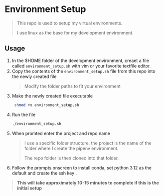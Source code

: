 # Environment Setup

> This repo is used to setup my virtual environments.
>
> I use linux as the base for my development environment.

## Usage
1. In the $HOME folder of the development environment, creaet a file called `environment_setup.sh` with vim or your favorite textfile editor.
2. Copy the contents of the `environment_setup.sh` file from this repo into the newly created file
   > Modify the folder paths to fit your environment
4. Make the newly created file executable
     ```bash
      chmod +x environment_setup.sh
     ```
5. Run the file
    ```bash
    ./environment_setup.sh
    ```
6. When promted enter the project and repo name
   > I use a specific folder structure, the project is the name of the folder where I create the pipenv environment.
   > 
   > The repo folder is then cloned into that folder.
7. Follow the prompts onscreen to install conda, set python 3.12 as the default and create the ssh key .

> **This will take approximately 10-15 minutes to complete if this is the initial setup**


